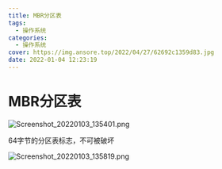 ```yaml
---
title: MBR分区表
tags:
  - 操作系统
categories:
  - 操作系统
cover: https://img.ansore.top/2022/04/27/62692c1359d83.jpg
date: 2022-01-04 12:23:19
---
```


# MBR分区表

![Screenshot_20220103_135401.png](https://img.ansore.top/2022/05/15/6280e420dc67b.png)

64字节的分区表标志，不可被破坏

![Screenshot_20220103_135819.png](https://img.ansore.top/2022/05/15/6280e423ea6d2.png)
